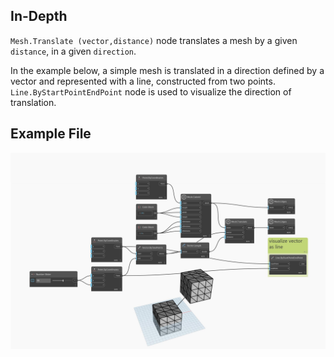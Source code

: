 ## In-Depth
`Mesh.Translate (vector,distance)` node translates a mesh by a given `distance`, in a given `direction`. 

In the example below, a simple mesh is translated in a direction defined by a vector and represented with a line, constructed from two points. `Line.ByStartPointEndPoint` node is used to visualize the direction of translation. 

## Example File

![Example](./Autodesk.DesignScript.Geometry.Mesh.Translate(mesh.vector.distance)_img.jpg)